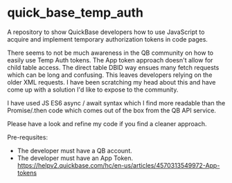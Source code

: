 # quick_base_temp_auth
A repository to show QuickBase developers how to use JavaScript to acquire and implement temporary authorization tokens in code pages.  

There seems to not be much awareness in the QB community on how to easily use Temp Auth tokens. 
The App token approach doesn't allow for child table access. 
The direct table DBID way ensues many fetch requests which can be long and confusing. 
This leaves developers relying on the older XML requests. 
I have been scratching my head about this and have come up with a solution I'd like to expose to the community. 

I have used JS ES6 async / await syntax which I find more readable than the Promise/.then code which comes out of the box from the QB API service. 

Please have a look and refine my code if you find a cleaner approach. 

Pre-requsites: 
- The developer must have a QB account.
- The developer must have an App Token. https://helpv2.quickbase.com/hc/en-us/articles/4570313549972-App-tokens 
